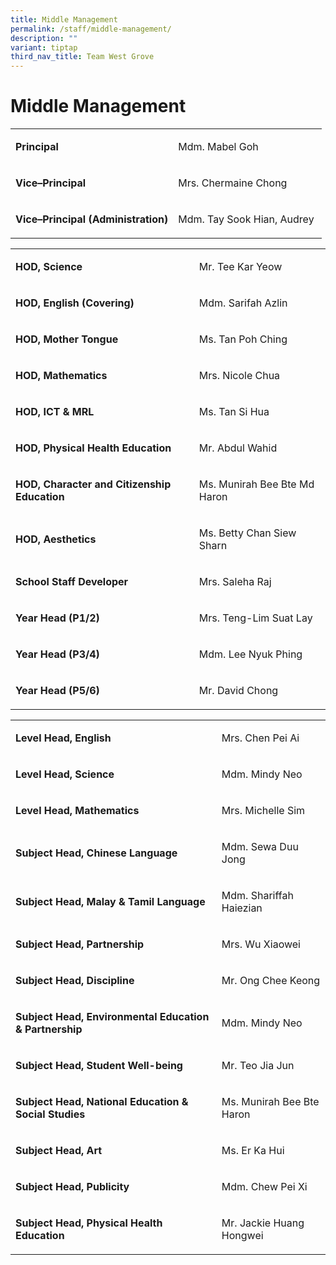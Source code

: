 ```yaml
---
title: Middle Management
permalink: /staff/middle-management/
description: ""
variant: tiptap
third_nav_title: Team West Grove
---
```

<h1>Middle Management</h1>
<table style="minWidth: 50px">
<colgroup>
<col>
<col>
</colgroup>
<tbody>
<tr>
<td rowspan="1" colspan="1">
<p><strong>Principal</strong>
</p>
</td>
<td rowspan="1" colspan="1">
<p>Mdm. Mabel Goh</p>
</td>
</tr>
<tr>
<td rowspan="1" colspan="1">
<p><strong>Vice–Principal</strong>
</p>
</td>
<td rowspan="1" colspan="1">
<p>Mrs. Chermaine Chong</p>
</td>
</tr>
<tr>
<td rowspan="1" colspan="1">
<p><strong>Vice–Principal (Administration)</strong>
</p>
</td>
<td rowspan="1" colspan="1">
<p>Mdm. Tay Sook Hian, Audrey&nbsp;</p>
</td>
</tr>
</tbody>
</table>
<table style="minWidth: 50px">
<colgroup>
<col>
<col>
</colgroup>
<tbody>
<tr>
<td rowspan="1" colspan="1">
<p><strong>HOD, Science</strong>
</p>
</td>
<td rowspan="1" colspan="1">
<p>Mr. Tee Kar Yeow</p>
</td>
</tr>
<tr>
<td rowspan="1" colspan="1">
<p><strong>HOD, English (Covering)</strong>
</p>
</td>
<td rowspan="1" colspan="1">
<p>Mdm. Sarifah Azlin</p>
</td>
</tr>
<tr>
<td rowspan="1" colspan="1">
<p><strong>HOD, Mother Tongue&nbsp;</strong>
</p>
</td>
<td rowspan="1" colspan="1">
<p>Ms. Tan Poh Ching&nbsp;</p>
</td>
</tr>
<tr>
<td rowspan="1" colspan="1">
<p><strong>HOD, Mathematics</strong>
</p>
</td>
<td rowspan="1" colspan="1">
<p>Mrs. Nicole Chua</p>
</td>
</tr>
<tr>
<td rowspan="1" colspan="1">
<p><strong>HOD, ICT &amp; MRL</strong>
</p>
</td>
<td rowspan="1" colspan="1">
<p>Ms. Tan Si Hua</p>
</td>
</tr>
<tr>
<td rowspan="1" colspan="1">
<p><strong>HOD, Physical Health Education</strong>
</p>
</td>
<td rowspan="1" colspan="1">
<p>Mr. Abdul Wahid</p>
</td>
</tr>
<tr>
<td rowspan="1" colspan="1">
<p><strong>HOD, Character and Citizenship Education</strong>
</p>
</td>
<td rowspan="1" colspan="1">
<p>Ms. Munirah Bee Bte Md Haron</p>
</td>
</tr>
<tr>
<td rowspan="1" colspan="1">
<p><strong>HOD, Aesthetics</strong>
</p>
</td>
<td rowspan="1" colspan="1">
<p>Ms. Betty Chan Siew Sharn</p>
</td>
</tr>
<tr>
<td rowspan="1" colspan="1">
<p><strong>School Staff Developer</strong>
</p>
</td>
<td rowspan="1" colspan="1">
<p>Mrs. Saleha Raj</p>
</td>
</tr>
<tr>
<td rowspan="1" colspan="1">
<p><strong>Year Head (P1/2)</strong>
</p>
</td>
<td rowspan="1" colspan="1">
<p>Mrs. Teng-Lim Suat Lay</p>
</td>
</tr>
<tr>
<td rowspan="1" colspan="1">
<p><strong>Year Head (P3/4)</strong>
</p>
</td>
<td rowspan="1" colspan="1">
<p>Mdm. Lee Nyuk Phing</p>
</td>
</tr>
<tr>
<td rowspan="1" colspan="1">
<p><strong>Year Head (P5/6)</strong>
</p>
</td>
<td rowspan="1" colspan="1">
<p>Mr. David Chong</p>
</td>
</tr>
</tbody>
</table>
<table style="minWidth: 50px">
<colgroup>
<col>
<col>
</colgroup>
<tbody>
<tr>
<td rowspan="1" colspan="1">
<p><strong>Level Head, English</strong>
</p>
</td>
<td rowspan="1" colspan="1">
<p>Mrs. Chen Pei Ai</p>
</td>
</tr>
<tr>
<td rowspan="1" colspan="1">
<p><strong>Level Head, Science</strong>
</p>
</td>
<td rowspan="1" colspan="1">
<p>Mdm. Mindy Neo</p>
</td>
</tr>
<tr>
<td rowspan="1" colspan="1">
<p><strong>Level Head, Mathematics</strong>
</p>
</td>
<td rowspan="1" colspan="1">
<p>Mrs. Michelle Sim</p>
</td>
</tr>
<tr>
<td rowspan="1" colspan="1">
<p><strong>Subject Head, Chinese Language</strong>
</p>
</td>
<td rowspan="1" colspan="1">
<p>Mdm. Sewa Duu Jong</p>
</td>
</tr>
<tr>
<td rowspan="1" colspan="1">
<p><strong>Subject Head, Malay &amp; Tamil Language</strong>
</p>
</td>
<td rowspan="1" colspan="1">
<p>Mdm. Shariffah Haiezian</p>
</td>
</tr>
<tr>
<td rowspan="1" colspan="1">
<p><strong>Subject Head, Partnership</strong>
</p>
</td>
<td rowspan="1" colspan="1">
<p>Mrs. Wu Xiaowei</p>
</td>
</tr>
<tr>
<td rowspan="1" colspan="1">
<p><strong>Subject Head, Discipline</strong>
</p>
</td>
<td rowspan="1" colspan="1">
<p>Mr. Ong Chee Keong</p>
</td>
</tr>
<tr>
<td rowspan="1" colspan="1">
<p><strong>Subject Head, Environmental Education &amp; Partnership</strong>
</p>
</td>
<td rowspan="1" colspan="1">
<p>Mdm. Mindy Neo</p>
</td>
</tr>
<tr>
<td rowspan="1" colspan="1">
<p><strong>Subject Head, Student Well-being</strong>
</p>
</td>
<td rowspan="1" colspan="1">
<p>Mr. Teo Jia Jun</p>
</td>
</tr>
<tr>
<td rowspan="1" colspan="1">
<p><strong>Subject Head, National Education &amp; Social Studies</strong>
</p>
</td>
<td rowspan="1" colspan="1">
<p>Ms. Munirah Bee Bte Haron</p>
</td>
</tr>
<tr>
<td rowspan="1" colspan="1">
<p><strong>Subject Head, Art</strong>
</p>
</td>
<td rowspan="1" colspan="1">
<p>Ms. Er Ka Hui</p>
</td>
</tr>
<tr>
<td rowspan="1" colspan="1">
<p><strong>Subject Head, Publicity</strong>
</p>
</td>
<td rowspan="1" colspan="1">
<p>Mdm. Chew Pei Xi</p>
</td>
</tr>
<tr>
<td rowspan="1" colspan="1">
<p><strong>Subject Head, Physical Health Education</strong>
</p>
</td>
<td rowspan="1" colspan="1">
<p>Mr. Jackie Huang Hongwei</p>
</td>
</tr>
</tbody>
</table>
<p></p>
